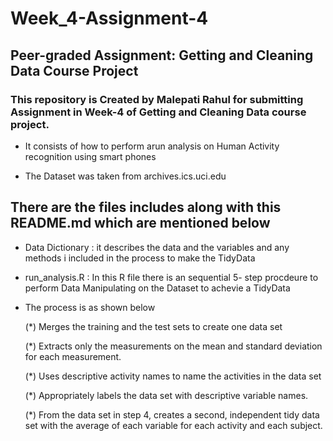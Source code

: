 # Week_4-Assignment-4

## Peer-graded Assignment: Getting and Cleaning Data Course Project

### This repository is Created by  Malepati Rahul for submitting Assignment in Week-4 of Getting and Cleaning Data course project. 

* It consists of how to perform arun analysis on Human Activity recognition using smart phones 

* The Dataset was taken from archives.ics.uci.edu

## There are the files includes along with this README.md which are mentioned below
 
* Data Dictionary : it describes the data and the variables and any methods i included in the process to make the TidyData

* run_analysis.R   : In this R file there is an sequential 5- step procdeure to perform Data Manipulating on the Dataset to achevie a TidyData

* The process is as shown below

   (*) Merges the training and the test sets to create one data set
   
   (*) Extracts only the measurements on the mean and standard deviation for each measurement.
 
   (*) Uses descriptive activity names to name the activities in the data set
   
   (*) Appropriately labels the data set with descriptive variable names.
   
   (*) From the data set in step 4, creates a second, independent tidy data set with the average of each variable for each activity and each subject.